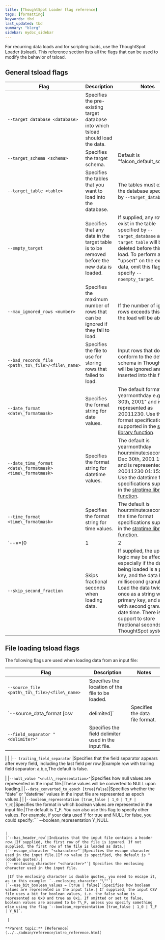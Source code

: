 ```yaml
---
title: [ThoughtSpot Loader flag reference]
tags: [formatting]
keywords: tbd
last_updated: tbd
summary: "blerg"
sidebar: mydoc_sidebar
---
```

For recurring data loads and for scripting loads, use the ThoughtSpot Loader (tsload). This reference section lists all the flags that can be used to modify the behavior of tsload.

## General tsload flags

|Flag|Description|Notes|
|----|-----------|-----|
|`--target_database <database>`|Specifies the pre-existing target database into which tsload should load the data.| |
|`--target_schema <schema>`|Specifies the target schema.|Default is "falcon\_default\_schema".|
|`--target_table <table>`|Specifies the tables that you want to load into the database.|The tables must exist in the database specified by `--target_database`.|
|`--empty_target`|Specifies that any data in the target table is to be removed before the new data is loaded.|If supplied, any rows that exist in the table specified by `--target_database` and `--target table` will be deleted before this data load. To perform an "upsert" on the existing data, omit this flag or specify `--noempty_target`.|
|`--max_ignored_rows <number>`|Specifies the maximum number of rows that can be ignored if they fail to load.|If the number of ignored rows exceeds this limit, the load will be aborted.|
|`--bad_records_file <path\_to\_file>/<file\_name>`|Specifies the file to use for storing rows that failed to load.|Input rows that do not conform to the defined schema in ThoughtSpot will be ignored and inserted into this file.|
|`--date_format <date\_formatmask>`|Specifies the format string for date values.|The default format is yearmonthday e.g. "Dec 30th, 2001" and is represented as 20011230. Use the date format specifications supported in the [strptime library function](http://man7.org/linux/man-pages/man3/strptime.3.html).|
|`--date_time_format <date\_formatmask> <time\_formatmask>`|Specifies the format string for datetime values.|The default is yearmonthday hour:minute:second e.g. Dec 30th, 2001 1:15:12 and is represented as 20011230 01:15:12. Use the datetime format specifications supported in the [strptime library function](http://man7.org/linux/man-pages/man3/strptime.3.html).|
|`--time_format <time\_formatmask>`|Specifies the format string for time values.|The default is hour:minute:second. Use the time format specifications supported in the [strptime library function](http://man7.org/linux/man-pages/man3/strptime.3.html).|
|`--v=[0|1|2|3`|Specifies the verbosity of log messages.|Provide a value for verbosity level. By default, verbosity is set to the minimum, which is 0. This value is similar to a volume control. At higher levels your log receives more messages and that log more frequently. This is used for debugging. You should not change this value unless instructed by ThoughtSpot Support.|
|`--skip_second_fraction`|Skips fractional seconds when loading data.|If supplied, the upserts logic may be affected, especially if the date time being loaded is a primary key, and the data has millisecond granularity. Load the data twice, once as a string with a primary key, and again with second granularity date time. There is no support to store fractional seconds in the ThoughtSpot system.|

## File loading tsload flags

The following flags are used when loading data from an input file:

|Flag|Description|Notes|
|----|-----------|-----|
|`--source_file <path\_to\_file>/<file\_name>`|Specifies the location of the file to be loaded.| |
|`--source_data_format [csv|delimited]`|Specifies the data file format.|Optional. The default is csv.|
|`--field_separator "<delimiter>"`| Specifies the field delimiter used in the input file.

 | |
|`-- trailing_field_separator` |Specifies that the field separator appears after every field, including the last field per row.|Example row with trailing field separator: a,b,c,The default is false.

|
|`--null_value "<null\_representation>"`|Specifies how null values are represented in the input file.|These values will be converted to NULL upon loading.|
|`--date_converted_to_epoch [true|false]`|Specifies whether the “date” or “datetime” values in the input file are represented as epoch values.| |
|`--boolean_representation [true_false | 1_0 | T_F | Y_N]`|Specifies the format in which boolean values are represented in the input file.|The default is T\_F. You can also use this flag to specify other values. For example, if your data used Y for true and NULL for false, you could specify:```
--boolean_representation Y_NULL
```

|
|`--has_header_row`|Indicates that the input file contains a header row.|If supplied, the first row of the file is ignored. If not supplied, the first row of the file is loaded as data.|
|`--escape_character "<character>"`|Specifies the escape character used in the input file.|If no value is specified, the default is "(double quotes).|
|`--enclosing_character "<character>"`| Specifies the enclosing character used in the input file.

 |If the enclosing character is double quotes, you need to escape it, as in this example: `--enclosing_character "\""`|
|`--use_bit_boolean_values = [true | false]`|Specifies how boolean values are represented in the input file.| If supplied, the input CSV file uses a bit for boolean values, i.e. the false value is represented as 0x0 and true as 0x1. If omitted or set to false, boolean values are assumed to be T\_F, unless you specify something else using the flag `--boolean_representation [true_false | 1_0 | T_F | Y_N]`.

 |

**Parent topic:** [Reference](../../admin/reference/intro_reference.html)
